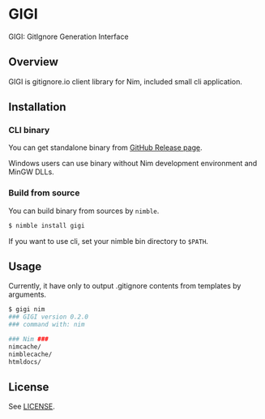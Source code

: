 # GIGI

GIGI: GitIgnore Generation Interface

## Overview

GIGI is gitignore.io client library for Nim, included small cli application.

## Installation

### CLI binary

You can get standalone binary from [GitHub Release page](https://github.com/attakei/gigi/releases).

Windows users can use binary without Nim development environment and MinGW DLLs.

### Build from source

You can build binary from sources by `nimble`.

```sh
$ nimble install gigi
```

If you want to use cli, set your nimble bin directory to `$PATH`.

## Usage

Currently, it have only to output .gitignore contents from templates by arguments.

```sh
$ gigi nim
### GIGI version 0.2.0
### command with: nim

### Nim ###
nimcache/
nimblecache/
htmldocs/
```

## License

See [LICENSE](./LICENSE).
